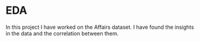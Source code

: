 # EDA
In this project I have worked on the Affairs dataset. I have found the insights in the data and the correlation between them.
